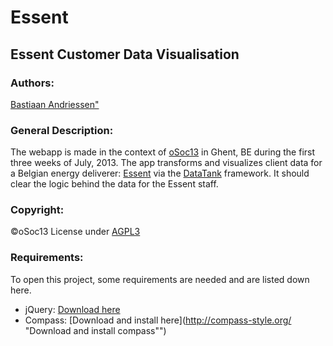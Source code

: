Essent
======

Essent Customer Data Visualisation
----------------------------------

### Authors:
[Bastiaan Andriessen"](https://github.com/BastiaanAndriessen "Bastiaan Andriessen")

### General Description:
The webapp is made in the context of [oSoc13](http://summerofcode.be/ "osoc13") in Ghent, BE during the first three weeks of July, 2013.
The app transforms and visualizes client data for a Belgian energy deliverer: [Essent](https://www.essent.be/ "essent") via the [DataTank](https://github.com/tdt "datatank") framework.
It should clear the logic behind the data for the Essent staff.

### Copyright:
©oSoc13
License under [AGPL3](http://www.gnu.org/licenses/agpl-3.0.html "AGPL3")

### Requirements:
To open this project, some requirements are needed and are listed down here.
*   jQuery: [Download here](http://jquery.com/download/ "Download jquery")
*   Compass: [Download and install here](http://compass-style.org/ "Download and install compass"")